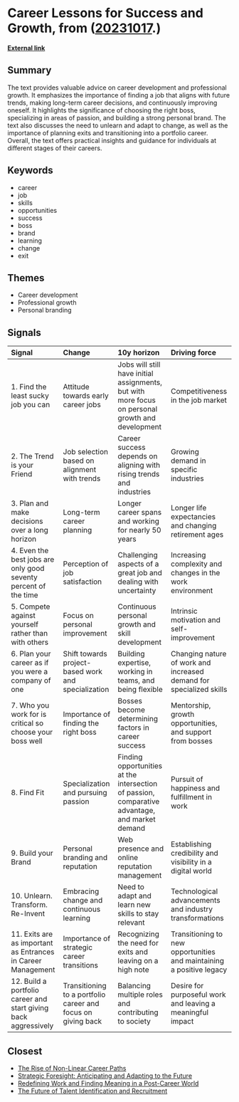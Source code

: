# __Career Lessons for Success and Growth__, from ([20231017](https://kghosh.substack.com/p/20231017).)

__[External link](https://rishad.substack.com/p/12-career-lessons?utm_source=substack&utm_medium=email)__



## Summary

The text provides valuable advice on career development and professional growth. It emphasizes the importance of finding a job that aligns with future trends, making long-term career decisions, and continuously improving oneself. It highlights the significance of choosing the right boss, specializing in areas of passion, and building a strong personal brand. The text also discusses the need to unlearn and adapt to change, as well as the importance of planning exits and transitioning into a portfolio career. Overall, the text offers practical insights and guidance for individuals at different stages of their careers.

## Keywords

* career
* job
* skills
* opportunities
* success
* boss
* brand
* learning
* change
* exit

## Themes

* Career development
* Professional growth
* Personal branding

## Signals

| Signal                                                          | Change                                                       | 10y horizon                                                                                      | Driving force                                                        |
|:----------------------------------------------------------------|:-------------------------------------------------------------|:-------------------------------------------------------------------------------------------------|:---------------------------------------------------------------------|
| 1. Find the least sucky job you can                             | Attitude towards early career jobs                           | Jobs will still have initial assignments, but with more focus on personal growth and development | Competitiveness in the job market                                    |
| 2. The Trend is your Friend                                     | Job selection based on alignment with trends                 | Career success depends on aligning with rising trends and industries                             | Growing demand in specific industries                                |
| 3. Plan and make decisions over a long horizon                  | Long-term career planning                                    | Longer career spans and working for nearly 50 years                                              | Longer life expectancies and changing retirement ages                |
| 4. Even the best jobs are only good seventy percent of the time | Perception of job satisfaction                               | Challenging aspects of a great job and dealing with uncertainty                                  | Increasing complexity and changes in the work environment            |
| 5. Compete against yourself rather than with others             | Focus on personal improvement                                | Continuous personal growth and skill development                                                 | Intrinsic motivation and self-improvement                            |
| 6. Plan your career as if you were a company of one             | Shift towards project-based work and specialization          | Building expertise, working in teams, and being flexible                                         | Changing nature of work and increased demand for specialized skills  |
| 7. Who you work for is critical so choose your boss well        | Importance of finding the right boss                         | Bosses become determining factors in career success                                              | Mentorship, growth opportunities, and support from bosses            |
| 8. Find Fit                                                     | Specialization and pursuing passion                          | Finding opportunities at the intersection of passion, comparative advantage, and market demand   | Pursuit of happiness and fulfillment in work                         |
| 9. Build your Brand                                             | Personal branding and reputation                             | Web presence and online reputation management                                                    | Establishing credibility and visibility in a digital world           |
| 10. Unlearn. Transform. Re-Invent                               | Embracing change and continuous learning                     | Need to adapt and learn new skills to stay relevant                                              | Technological advancements and industry transformations              |
| 11. Exits are as important as Entrances in Career Management    | Importance of strategic career transitions                   | Recognizing the need for exits and leaving on a high note                                        | Transitioning to new opportunities and maintaining a positive legacy |
| 12. Build a portfolio career and start giving back aggressively | Transitioning to a portfolio career and focus on giving back | Balancing multiple roles and contributing to society                                             | Desire for purposeful work and leaving a meaningful impact           |

## Closest

* [The Rise of Non-Linear Career Paths](d692481daec2dd39fc987ccc2882f637)
* [Strategic Foresight: Anticipating and Adapting to the Future](40a99c098bad8dda821b757d8d88a80a)
* [Redefining Work and Finding Meaning in a Post-Career World](561aac9a4c6d3a468f1b8c9a141a8b76)
* [The Future of Talent Identification and Recruitment](14935a7eab6d6c1d8a5ce2f25d3b54bb)